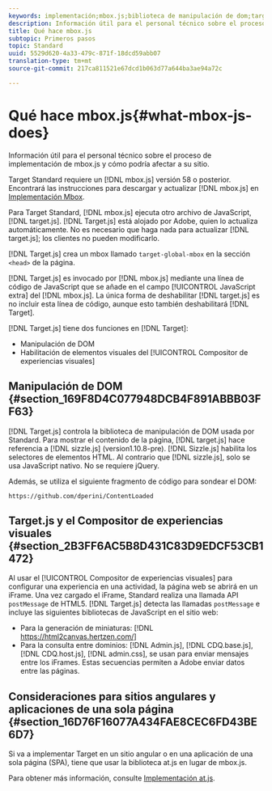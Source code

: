 ```yaml
---
keywords: implementación;mbox.js;biblioteca de manipulación de dom;target.js;compositor de experiencias visuales;visual experience composer;iframe;sitios angulares;aplicaciones de una sola página;app de una sola página;SPA
description: Información útil para el personal técnico sobre el proceso de implementación de mbox.js y cómo podría afectar a su sitio.
title: Qué hace mbox.js
subtopic: Primeros pasos
topic: Standard
uuid: 5529d620-4a33-479c-871f-18dcd59abb07
translation-type: tm+mt
source-git-commit: 217ca811521e67dcd1b063d77a644ba3ae94a72c

---
```



# Qué hace mbox.js{#what-mbox-js-does}

Información útil para el personal técnico sobre el proceso de implementación de mbox.js y cómo podría afectar a su sitio.

Target Standard requiere un [!DNL mbox.js] versión 58 o posterior. Encontrará las instrucciones para descargar y actualizar [!DNL mbox.js] en [Implementación Mbox](../../../c-implementing-target/c-implementing-target-for-client-side-web/t-mbox-download/mbox-download.md#task_4EAE26BB84FD4E1D858F411AEDF4B420).

Para Target Standard, [!DNL mbox.js] ejecuta otro archivo de JavaScript, [!DNL target.js]. [!DNL Target.js] está alojado por Adobe, quien lo actualiza automáticamente. No es necesario que haga nada para actualizar [!DNL target.js]; los clientes no pueden modificarlo.

[!DNL Target.js] crea un mbox llamado `target-global-mbox` en la sección `<head>` de la página.

[!DNL Target.js] es invocado por [!DNL mbox.js] mediante una línea de código de JavaScript que se añade en el campo [!UICONTROL JavaScript extra] del [!DNL mbox.js]. La única forma de deshabilitar [!DNL target.js] es no incluir esta línea de código, aunque esto también deshabilitará [!DNL Target].

[!DNL Target.js] tiene dos funciones en [!DNL Target]:

* Manipulación de DOM
* Habilitación de elementos visuales del [!UICONTROL Compositor de experiencias visuales]

## Manipulación de DOM {#section_169F8D4C077948DCB4F891ABBB03FF63}

[!DNL Target.js] controla la biblioteca de manipulación de DOM usada por Standard. Para mostrar el contenido de la página, [!DNL target.js] hace referencia a [!DNL sizzle.js] (version1.10.8-pre). [!DNL Sizzle.js] habilita los selectores de elementos HTML. Al contrario que [!DNL sizzle.js], solo se usa JavaScript nativo. No se requiere jQuery.

Además, se utiliza el siguiente fragmento de código para sondear el DOM:


`https://github.com/dperini/ContentLoaded`

## Target.js y el Compositor de experiencias visuales {#section_2B3FF6AC5B8D431C83D9EDCF53CB1472}

Al usar el [!UICONTROL Compositor de experiencias visuales] para configurar una experiencia en una actividad, la página web se abrirá en un iFrame. Una vez cargado el iFrame, Standard realiza una llamada API `postMessage` de HTML5. [!DNL Target.js] detecta las llamadas `postMessage` e incluye las siguientes bibliotecas de JavaScript en el sitio web:

* Para la generación de miniaturas: [!DNL https://html2canvas.hertzen.com/]
* Para la consulta entre dominios: [!DNL Admin.js], [!DNL CDQ.base.js], [!DNL CDQ.host.js], [!DNL admin.css], se usan para enviar mensajes entre los iFrames. Estas secuencias permiten a Adobe enviar datos entre las páginas.

## Consideraciones para sitios angulares y aplicaciones de una sola página   {#section_16D76F16077A434FAE8CEC6FD43BE6D7}

Si va a implementar Target en un sitio angular o en una aplicación de una sola página (SPA), tiene que usar la biblioteca at.js en lugar de mbox.js.

Para obtener más información, consulte [Implementación at.js](../../../c-implementing-target/c-implementing-target-for-client-side-web/t-mbox-download/c-target-atjs-implementation/target-atjs-implementation.md#concept_8AC8D169E02944B1A547A0CAD97EAC17).
